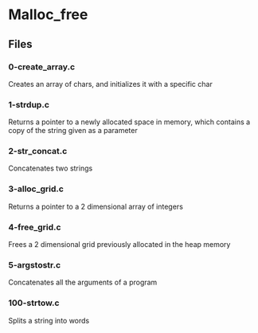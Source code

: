 # Malloc_free

## Files
### 0-create_array.c
Creates an array of chars, and initializes it with a specific char 
### 1-strdup.c
Returns a pointer to a newly allocated space in memory, which contains a copy of the string given as a parameter 
### 2-str_concat.c
Concatenates two strings 
### 3-alloc_grid.c
Returns a pointer to a 2 dimensional array of integers 
### 4-free_grid.c
Frees a 2 dimensional grid previously allocated in the heap memory 
### 5-argstostr.c
Concatenates all the arguments of a program 
### 100-strtow.c
Splits a string into words 
